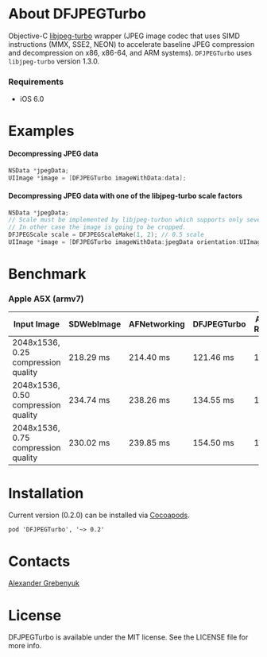# About DFJPEGTurbo

Objective-C [libjpeg-turbo](http://libjpeg-turbo.virtualgl.org) wrapper (JPEG image codec that uses SIMD instructions (MMX, SSE2, NEON) to accelerate baseline JPEG compression and decompression on x86, x86-64, and ARM systems). `DFJPEGTurbo` uses `libjpeg-turbo` version 1.3.0.

### Requirements
- iOS 6.0

# Examples

#### Decompressing JPEG data
```objective-c
NSData *jpegData;
UIImage *image = [DFJPEGTurbo imageWithData:data];
```

#### Decompressing JPEG data with one of the libjpeg-turbo scale factors
```objective-c
NSData *jpegData;
// Scale must be implemented by libjpeg-turbon which supports only several scaling factors (1/1, 1/2, 1/4 etc).
// In other case the image is going to be cropped.
DFJPEGScale scale = DFJPEGScaleMake(1, 2); // 0.5 scale
UIImage *image = [DFJPEGTurbo imageWithData:jpegData orientation:UIImageOrientationDown scale:scale];
```

# Benchmark

### Apple A5X (armv7)

| Input Image | SDWebImage | AFNetworking | DFJPEGTurbo | Avg. Ratio |
| ----------- | ----------------- | ------------ | ----------- | ---------- |
| 2048x1536, 0.25 compression quality | 218.29 ms | 214.40 ms | 121.46 ms | 1.78 |
| 2048x1536, 0.50 compression quality | 234.74 ms | 238.26 ms | 134.55 ms | 1.75 |
| 2048x1536, 0.75 compression quality | 230.02 ms | 239.85 ms | 154.50 ms | 1.58 |

# Installation
Current version (0.2.0) can be installed via [Cocoapods](http://cocoapods.org).
```
pod 'DFJPEGTurbo', '~> 0.2'
```

# Contacts
[Alexander Grebenyuk](https://github.com/kean)

# License
DFJPEGTurbo is available under the MIT license. See the LICENSE file for more info.
